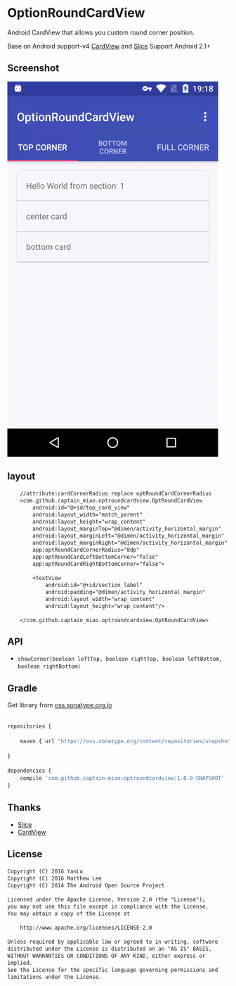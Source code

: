 # OptionRoundCardView
Android CardView that allows you custom round corner position.

Base on Android support-v4 [CardView](https://android.googlesource.com/platform/frameworks/support.git) and [Slice](https://github.com/mthli/Slice)
Support Android 2.1+

## Screenshot

![option_round_card_view](https://raw.githubusercontent.com/captain-miao/me.github.com/master/cardview/option_round_card_view.gif "option_round_card_view")

## layout
```
    //attribute:cardCornerRadius replace optRoundCardCornerRadius
    <com.github.captain_miao.optroundcardview.OptRoundCardView
        android:id="@+id/top_card_view"
        android:layout_width="match_parent"
        android:layout_height="wrap_content"
        android:layout_marginTop="@dimen/activity_horizontal_margin"
        android:layout_marginLeft="@dimen/activity_horizontal_margin"
        android:layout_marginRight="@dimen/activity_horizontal_margin"
        app:optRoundCardCornerRadius="8dp"
        app:optRoundCardLeftBottomCorner="false"
        app:optRoundCardRightBottomCorner="false">

        <TextView
            android:id="@+id/section_label"
            android:padding="@dimen/activity_horizontal_margin"
            android:layout_width="wrap_content"
            android:layout_height="wrap_content"/>

    </com.github.captain_miao.optroundcardview.OptRoundCardView>

```


## API

 - `showCorner(boolean leftTop, boolean rightTop, boolean leftBottom, boolean rightBottom)`
 

 
## Gradle
Get library from  [oss.sonatype.org.io](https://oss.sonatype.org/content/repositories/snapshots)
```javascript

repositories {
    
    maven { url "https://oss.sonatype.org/content/repositories/snapshots" }

}

dependencies {
    compile 'com.github.captain-miao:optroundcardview:1.0.0-SNAPSHOT'
}
```

## Thanks

 - [Slice](https://github.com/mthli/Slice)
 - [CardView](https://android.googlesource.com/platform/frameworks/support.git)

## License

    Copyright (C) 2016 YanLu
    Copyright (C) 2016 Matthew Lee
    Copyright (C) 2014 The Android Open Source Project

    Licensed under the Apache License, Version 2.0 (the "License");
    you may not use this file except in compliance with the License.
    You may obtain a copy of the License at

        http://www.apache.org/licenses/LICENSE-2.0

    Unless required by applicable law or agreed to in writing, software
    distributed under the License is distributed on an "AS IS" BASIS,
    WITHOUT WARRANTIES OR CONDITIONS OF ANY KIND, either express or implied.
    See the License for the specific language governing permissions and
    limitations under the License.